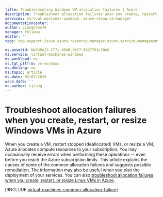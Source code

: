 ```yaml
---
title: Troubleshooting Windows VM allocation failures | Azure
description: Troubleshoot allocation failures when you create, restart, or resize a Windows VM in Azure
services: virtual-machines-windows, azure-resource-manager
documentationcenter: ''
author: JiangChen79
manager: felixwu
editor: ''
tags: top-support-issue,azure-resource-manager,azure-service-management

ms.assetid: bb939e23-77fc-4948-96f7-5037761c30e8
ms.service: virtual-machines-windows
ms.workload: na
ms.tgt_pltfrm: vm-windows
ms.devlang: na
ms.topic: article
ms.date: 02/02/2016
wacn.date: ''
ms.author: cjiang
---
```


# Troubleshoot allocation failures when you create, restart, or resize Windows VMs in Azure
When you create a VM, restart stopped (deallocated) VMs, or resize a VM, Azure allocates compute resources to your subscription. You may occasionally receive errors when performing these operations -- even before you reach the Azure subscription limits. This article explains the causes of some of the common allocation failures and suggests possible remediation. The information may also be useful when you plan the deployment of your services. You can also [troubleshoot allocation failures when you create, restart, or resize Linux VMs in Azure](./virtual-machines-linux-allocation-failure.md).

[!INCLUDE [virtual-machines-common-allocation-failure](../../includes/virtual-machines-common-allocation-failure.md)]